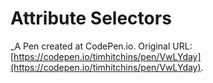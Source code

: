 # Attribute Selectors
 _A Pen created at CodePen.io. Original URL: [https://codepen.io/timhitchins/pen/VwLYday](https://codepen.io/timhitchins/pen/VwLYday).

 
